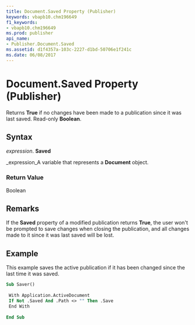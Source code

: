```yaml
---
title: Document.Saved Property (Publisher)
keywords: vbapb10.chm196649
f1_keywords:
- vbapb10.chm196649
ms.prod: publisher
api_name:
- Publisher.Document.Saved
ms.assetid: d1f4357a-103c-2227-d1bd-50706e1f241c
ms.date: 06/08/2017
---
```



# Document.Saved Property (Publisher)

Returns **True** if no changes have been made to a publication since it was last saved. Read-only **Boolean**.


## Syntax

 _expression_. **Saved**

 _expression_A variable that represents a **Document** object.


### Return Value

Boolean


## Remarks

If the **Saved** property of a modified publication returns **True**, the user won't be prompted to save changes when closing the publication, and all changes made to it since it was last saved will be lost.


## Example

This example saves the active publication if it has been changed since the last time it was saved.


```vb
Sub Saver() 
 
 With Application.ActiveDocument 
 If Not .Saved And .Path <> "" Then .Save 
 End With 
 
End Sub
```


